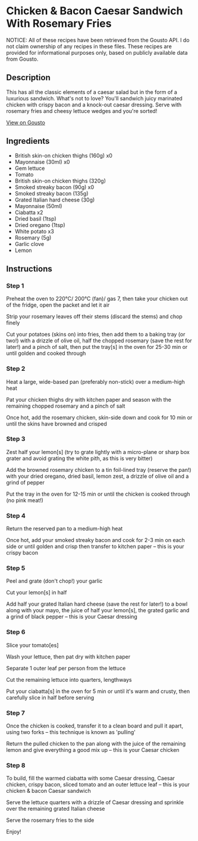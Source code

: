 # Chicken & Bacon Caesar Sandwich With Rosemary Fries

NOTICE: All of these recipes have been retrieved from the Gousto API. I do not claim ownership of any recipes in these files. These recipes are provided for informational purposes only, based on publicly available data from Gousto.

## Description

This has all the classic elements of a caesar salad but in the form of a luxurious sandwich. What's not to love? You'll sandwich juicy marinated chicken with crispy bacon and a knock-out caesar dressing. Serve with rosemary fries and cheesy lettuce wedges and you're sorted! 

[View on Gousto](https://www.gousto.co.uk/recipes/cookbook/chicken-bacon-caesar-sandwich-with-rosemary-fries)

## Ingredients

- British skin-on chicken thighs (160g) x0
- Mayonnaise (30ml) x0
- Gem lettuce
- Tomato
- British skin-on chicken thighs (320g)
- Smoked streaky bacon (90g) x0
- Smoked streaky bacon (135g)
- Grated Italian hard cheese (30g)
- Mayonnaise (50ml)
- Ciabatta x2
- Dried basil (1tsp)
- Dried oregano (1tsp)
- White potato x3
- Rosemary (5g)
- Garlic clove
- Lemon

## Instructions


### Step 1

Preheat the oven to 220°C/ 200°C (fan)/ gas 7, then take your chicken out of the fridge, open the packet and let it air

Strip your rosemary leaves off their stems (discard the stems) and chop finely

Cut your potatoes (skins on) into fries, then add them to a baking tray (or two!) with a drizzle of olive oil, half the chopped rosemary (save the rest for later!) and a pinch of salt, then put the tray[s] in the oven for 25-30 min or until golden and cooked through


### Step 2

Heat a large, wide-based pan (preferably non-stick) over a medium-high heat

Pat your chicken thighs dry with kitchen paper and season with the remaining chopped rosemary and a pinch of salt

Once hot, add the rosemary chicken, skin-side down and cook for 10 min or until the skins have browned and crisped


### Step 3

Zest half your<span class="text-danger"> </span>lemon[s] (try to grate lightly with a micro-plane or sharp box grater and avoid grating the white pith, as this is very bitter)

Add the browned rosemary chicken to a tin foil-lined tray (reserve the pan!) with your dried oregano, dried basil, lemon zest, a drizzle of olive oil and a grind of pepper

Put the tray in the oven for 12-15 min or until the chicken is cooked through (no pink meat!)


### Step 4

Return the reserved pan to a medium-high heat

Once hot, add your smoked streaky bacon and cook for 2-3 min on each side or until golden and crisp then transfer to kitchen paper – this is your crispy bacon


### Step 5

Peel and grate (don't chop!) your garlic

Cut your lemon[s] in half

Add half your grated Italian hard cheese (save the rest for later!) to a bowl along with your mayo, the juice of half your lemon[s], the grated garlic and a grind of black pepper – this is your Caesar dressing


### Step 6

Slice your tomato[es]

Wash your lettuce, then pat dry with kitchen paper

Separate 1 outer leaf per person from the lettuce

Cut the remaining lettuce into quarters, lengthways

Put your ciabatta[s] in the oven for 5 min or until it's warm and crusty, then carefully slice in half before serving


### Step 7

Once the chicken is cooked, transfer it to a clean board and pull it apart, using two forks – this technique is known as 'pulling'

Return the pulled chicken to the pan along with the juice of the remaining lemon and give everything a good mix up – this is your Caesar chicken

### Step 8

To build, fill the warmed ciabatta with some Caesar dressing, Caesar chicken, crispy bacon, sliced tomato and an outer lettuce leaf – this is your chicken & bacon Caesar sandwich

Serve the lettuce quarters with a drizzle of Caesar dressing and sprinkle over the remaining grated Italian cheese

Serve the rosemary fries to the side

Enjoy!

